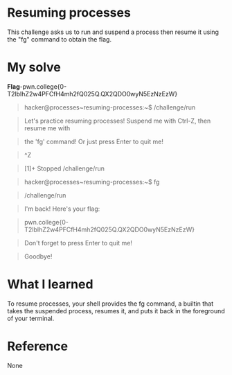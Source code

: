 # Resuming processes
This challenge asks us to run and suspend a process then resume it using the "fg" command to obtain the flag.
# My solve
**Flag**-pwn.college{0-T2lbIhZ2w4PFCfH4mh2fQ025Q.QX2QDO0wyN5EzNzEzW}

>hacker@processes~resuming-processes:~$ /challenge/run

>Let's practice resuming processes! Suspend me with Ctrl-Z, then resume me with

>the 'fg' command! Or just press Enter to quit me!

>^Z

>[1]+  Stopped                 /challenge/run

>hacker@processes~resuming-processes:~$ fg

>/challenge/run

>I'm back! Here's your flag:

>pwn.college{0-T2lbIhZ2w4PFCfH4mh2fQ025Q.QX2QDO0wyN5EzNzEzW}

>Don't forget to press Enter to quit me!

>Goodbye!

# What I learned
To resume processes, your shell provides the fg command, a builtin that takes the suspended process, resumes it, and puts it back in the foreground of your terminal.
# Reference
None
